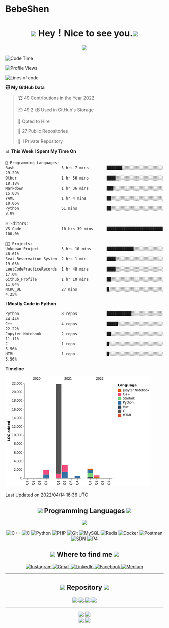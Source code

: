 # BebeShen

<h1 align="center"><img src="https://emojis.slackmojis.com/emojis/images/1547582922/5197/party_blob.gif?1547582922" width="30"/> Hey！Nice to see you.<img src="https://emojis.slackmojis.com/emojis/images/1547582922/5197/party_blob.gif?1547582922" width="30"/></h1>

<p align="center">
    <img src="https://github-readme-stats.vercel.app/api?username=Bebeshen&show_icons=true&theme=midnight-purple&border_radius=25&hide_border=true&include_all_commits=true">
</p>

<!--START_SECTION:waka-->
![Code Time](http://img.shields.io/badge/Code%20Time-304%20hrs%2012%20mins-blue)

![Profile Views](http://img.shields.io/badge/Profile%20Views-84-blue)

![Lines of code](https://img.shields.io/badge/From%20Hello%20World%20I%27ve%20Written-31%20Thousand%20lines%20of%20code-blue)

**🐱 My GitHub Data** 

> 🏆 49 Contributions in the Year 2022
 > 
> 📦 49.2 kB Used in GitHub's Storage 
 > 
> 💼 Opted to Hire
 > 
> 📜 27 Public Repositories 
 > 
> 🔑 1 Private Repository 
 > 
📊 **This Week I Spent My Time On** 

```text
💬 Programming Languages: 
Bash                     3 hrs 7 mins        ███████░░░░░░░░░░░░░░░░░░   29.29% 
Other                    1 hr 56 mins        ████░░░░░░░░░░░░░░░░░░░░░   18.18% 
Markdown                 1 hr 36 mins        ███░░░░░░░░░░░░░░░░░░░░░░   15.03% 
YAML                     1 hr 4 mins         ██░░░░░░░░░░░░░░░░░░░░░░░   10.06% 
Python                   51 mins             ██░░░░░░░░░░░░░░░░░░░░░░░   8.0%

🔥 Editors: 
VS Code                  10 hrs 39 mins      █████████████████████████   100.0%

🐱‍💻 Projects: 
Unknown Project          5 hrs 10 mins       ████████████░░░░░░░░░░░░░   48.61% 
Seat-Reservation-System  2 hrs 1 min         ████░░░░░░░░░░░░░░░░░░░░░   19.03% 
LeetCodePracticeRecords  1 hr 48 mins        ████░░░░░░░░░░░░░░░░░░░░░   17.0% 
Github_Profile           1 hr 10 mins        ██░░░░░░░░░░░░░░░░░░░░░░░   11.04% 
NCKU_DL                  27 mins             █░░░░░░░░░░░░░░░░░░░░░░░░   4.25%

```

**I Mostly Code in Python** 

```text
Python                   8 repos             ███████████░░░░░░░░░░░░░░   44.44% 
C++                      4 repos             █████░░░░░░░░░░░░░░░░░░░░   22.22% 
Jupyter Notebook         2 repos             ██░░░░░░░░░░░░░░░░░░░░░░░   11.11% 
C                        1 repo              █░░░░░░░░░░░░░░░░░░░░░░░░   5.56% 
HTML                     1 repo              █░░░░░░░░░░░░░░░░░░░░░░░░   5.56%

```


**Timeline**

![Chart not found](https://raw.githubusercontent.com/BebeShen/BebeShen/main/charts/bar_graph.png) 


 Last Updated on 2022/04/14 16:36 UTC
<!--END_SECTION:waka-->

<h2 align="center"><img src="https://emojis.slackmojis.com/emojis/images/1584726180/8270/blob-dance.gif?1584726180" width="30"/> Programming Languages <img src="https://emojis.slackmojis.com/emojis/images/1584726180/8270/blob-dance.gif?1584726180" width="30"/></h2>

<p align="center">
<img src="https://github-readme-stats.vercel.app/api/top-langs/?username=Bebeshen&layout=compact&theme=midnight-purple&border_radius=25&hide_border=true">
</p>

<p align="center">
    <img alt="C++" src="https://img.shields.io/badge/c++-%2300599C.svg?&style=for-the-badge&logo=c%2B%2B&ogoColor=white"/>
    <img alt="C" src="https://img.shields.io/badge/c-%2300599C.svg?&style=for-the-badge&logo=c&logoColor=white"/>
    <img alt="Python" src="https://img.shields.io/badge/python-%2314354C.svg?&style=for-the-badge&logo=python&logoColor=white"/>
    <img alt="PHP" src="https://img.shields.io/badge/php-%23777BB4.svg?&style=for-the-badge&logo=php&logoColor=white"/>
    <img alt="Git" src="https://img.shields.io/badge/git-%23F05033.svg?&style=for-the-badge&logo=git&logoColor=white"/>
    <img alt="MySQL" src="https://img.shields.io/badge/mysql-%2300f.svg?&style=for-the-badge&logo=mysql&logoColor=white"/>
    <img alt="Redis" src="https://img.shields.io/badge/redis-%23DD0031.svg?&style=for-the-badge&logo=redis&logoColor=white"/>
    <img alt="Docker" src="https://img.shields.io/badge/docker-%230db7ed.svg?&style=for-the-badge&logo=docker&logoColor=white"/>
    <img alt="Postman" src="https://img.shields.io/badge/Postman-FF6C37?style=for-the-badge&logo=postman&logoColor=red" />
    <img alt="SDN" src="https://img.shields.io/badge/SDN-0db7ed?style=for-the-badge" />
    <img alt="P4" src="https://img.shields.io/badge/P4-777BB4?style=for-the-badge" />
</p>

<!-- 
<h2 align="center">學習中</h2>

<p align="center">
    <img alt="JavaScript" src="https://img.shields.io/badge/javascript-%23323330.svg?&style=for-the-badge&logo=javascript&logoColor=%23F7DF1E"/>
    <img alt="TypeScript" src="https://img.shields.io/badge/typescript-%23007ACC.svg?&style=for-the-badge&logo=typescript&logoColor=white"/>
    <img alt="Flutter" src="https://img.shields.io/badge/Flutter-%2302569B.svg?&style=for-the-badge&logo=Flutter&logoColor=white" />
    <img alt="Heroku" src="https://img.shields.io/badge/heroku-%23430098.svg?&style=for-the-badge&logo=heroku&logoColor=white"/>
    <img alt="Azure" src="https://img.shields.io/badge/azure-%230072C6.svg?&style=for-the-badge&logo=azure-devops&logoColor=white"/>
    <img alt="AWS" src="https://img.shields.io/badge/AWS-%23FF9900.svg?&style=for-the-badge&logo=amazon-aws&logoColor=white"/>
    <img alt="Google Cloud" src="https://img.shields.io/badge/GoogleCloud-%234285F4.svg?&style=for-the-badge&logo=google-cloud&logoColor=white"/>
    <img alt="GitHub Actions" src="https://img.shields.io/badge/githubactions-%232671E5.svg?&style=for-the-badge&logo=githubactions&logoColor=white"/>
    <img alt="GitLab CI" src="https://img.shields.io/badge/GitLabCI-%23181717.svg?&style=for-the-badge&logo=gitlab&logoColor=white"/>
</p> 
-->

<h2 align="center"><img src="https://emojis.slackmojis.com/emojis/images/1549409632/5276/pig-hello-sitting.gif?1549409632" width=30> Where to find me <img src="https://emojis.slackmojis.com/emojis/images/1549409632/5276/pig-hello-sitting.gif?1549409632" width=30></h2>

<p align="center">
    <a href = https://www.instagram.com/du1111szy>
        <img alt="Instagram" src="https://img.shields.io/badge/du11szy-%23E4405F.svg?&style=for-the-badge&logo=instagram&logoColor=white"/>
    </a>
    <a href = mailto:obebesheno@gmail.com>
        <img alt="Gmail" src="https://img.shields.io/badge/Gmail-D14836?style=for-the-badge&logo=gmail&logoColor=white" />
    </a>
    <a href = https://www.linkedin.com/in/子揚-沈-26b1b91b4>
        <img alt="LinkedIn" src="https://img.shields.io/badge/linkedin-%230077B5.svg?&style=for-the-badge&logo=linkedin&logoColor=white"/>
    </a>
    <a href = https://www.facebook.com/profile.php?id=100000489103342>
        <img alt="Facebook" src="https://img.shields.io/badge/Facebook-%231877F2.svg?&style=for-the-badge&logo=Facebook&logoColor=white"/>
    </a>
    <a href = https://medium.com/@dullszy>
        <img alt="Medium" src="https://img.shields.io/badge/Medium-%23000000.svg?&style=for-the-badge&logo=Medium&logoColor=white"/>
    </a>
</p>

---

<h2 align="center"><img src="https://emojis.slackmojis.com/emojis/images/1549409407/5272/pig-happy-jumping.gif?1549409407" width=30> Repository <img src="https://emojis.slackmojis.com/emojis/images/1549409407/5272/pig-happy-jumping.gif?1549409407" width=30></h2>

<p align="center">
<a href="https://github.com/Bebeshen/tutorials">
    <img align="center" src="https://github-readme-stats.vercel.app/api/pin/?username=Bebeshen&repo=tutorials&show_owner=true&theme=midnight-purple&border_radius=25">
</a>
<a href="https://github.com/Bebeshen/LineChatBot">
    <img align="center" src="https://github-readme-stats.vercel.app/api/pin/?username=Bebeshen&repo=LineChatBot&show_owner=true&theme=midnight-purple&border_radius=25">
</a>
<a href="https://github.com/Bebeshen/discord-bot">
    <img align="center" src="https://github-readme-stats.vercel.app/api/pin/?username=Bebeshen&repo=discord-bot&show_owner=true&theme=midnight-purple&border_radius=25">
</a>
<a href="https://github.com/Nahemah1022/Seat-Reservation-System">
    <img align="center" src="https://github-readme-stats.vercel.app/api/pin/?username=Nahemah1022&repo=Seat-Reservation-System&show_owner=true&theme=midnight-purple&border_radius=25">
</a>
</p>

---

<p align="center">
    <img src="https://img.shields.io/github/followers/Bebeshen?style=social">
    <img src="https://img.shields.io/github/stars/Bebeshen?style=social"><br>
    <img src="https://visitor-badge.glitch.me/badge?page_id=Bebeshen.README.md"/>
    <img src="https://img.shields.io/badge/Made%20with-Markdown-1f425f.svg">
</p>